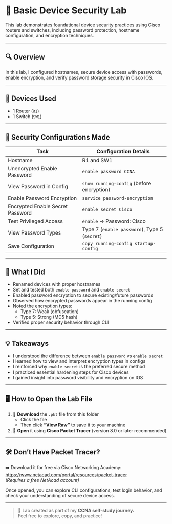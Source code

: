 # 🔐 Basic Device Security Lab

This lab demonstrates foundational device security practices using Cisco routers and switches, including password protection, hostname configuration, and encryption techniques.

---

## 🔍 Overview

In this lab, I configured hostnames, secure device access with passwords, enable encryption, and verify password storage security in Cisco IOS.

---

## 🧰 Devices Used

- 1 Router (`R1`)
- 1 Switch (`SW1`)

---

## 🔑 Security Configurations Made

| Task                                           | Configuration Details                            |
|------------------------------------------------|--------------------------------------------------|
| Hostname                                       | R1 and SW1                                       |
| Unencrypted Enable Password                    | `enable password CCNA`                           |
| View Password in Config                        | `show running-config` (before encryption)        |
| Enable Password Encryption                     | `service password-encryption`                    |
| Encrypted Enable Secret Password               | `enable secret Cisco`                            |
| Test Privileged Access                         | `enable` → Password: Cisco                       |
| View Password Types                            | Type 7 (`enable password`), Type 5 (`secret`)    |
| Save Configuration                             | `copy running-config startup-config`            |

---

## 🧪 What I Did

- Renamed devices with proper hostnames
- Set and tested both `enable password` and `enable secret`
- Enabled password encryption to secure existing/future passwords
- Observed how encrypted passwords appear in the running config
- Noted the encryption types:
  - Type 7: Weak (obfuscation)
  - Type 5: Strong (MD5 hash)
- Verified proper security behavior through CLI

---

## 💡 Takeaways

- I understood the difference between `enable password` vs `enable secret`
- I learned how to view and interpret encryption types in configs
- I reinforced why `enable secret` is the preferred secure method
- I practiced essential hardening steps for Cisco devices
- I gained insight into password visibility and encryption on IOS

---

## 🖥️ How to Open the Lab File

1. 🔽 **Download** the `.pkt` file from this folder  
   - Click the file  
   - Then click **“View Raw”** to save it to your machine  
2. 📂 **Open** it using **Cisco Packet Tracer** (version 8.0 or later recommended)

---

## 🛠️ Don’t Have Packet Tracer?

➡️ Download it for free via Cisco Networking Academy:  
https://www.netacad.com/portal/resources/packet-tracer  
*(Requires a free NetAcad account)*

Once opened, you can explore CLI configurations, test login behavior, and check your understanding of secure device access.

---

> 🧠 Lab created as part of my **CCNA self-study journey.**  
> Feel free to explore, copy, and practice!
